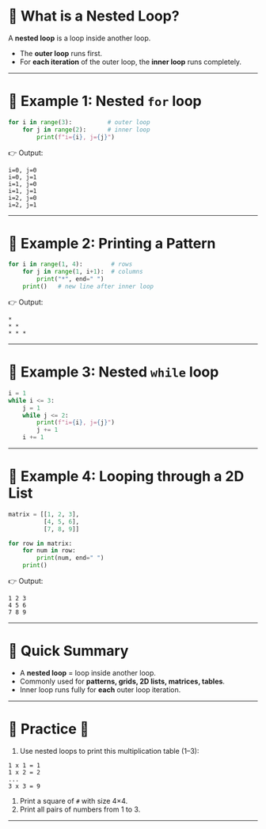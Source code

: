 # 🔹 What is a Nested Loop?

A **nested loop** is a loop inside another loop.

- The **outer loop** runs first.
- For **each iteration** of the outer loop, the **inner loop** runs completely.

---

# 🔹 Example 1: Nested `for` loop

```python
for i in range(3):          # outer loop
    for j in range(2):      # inner loop
        print(f"i={i}, j={j}")

```

👉 Output:

```
i=0, j=0
i=0, j=1
i=1, j=0
i=1, j=1
i=2, j=0
i=2, j=1

```

---

# 🔹 Example 2: Printing a Pattern

```python
for i in range(1, 4):        # rows
    for j in range(1, i+1):  # columns
        print("*", end=" ")
    print()   # new line after inner loop

```

👉 Output:

```
*
* *
* * *

```

---

# 🔹 Example 3: Nested `while` loop

```python
i = 1
while i <= 3:
    j = 1
    while j <= 2:
        print(f"i={i}, j={j}")
        j += 1
    i += 1

```

---

# 🔹 Example 4: Looping through a 2D List

```python
matrix = [[1, 2, 3],
          [4, 5, 6],
          [7, 8, 9]]

for row in matrix:
    for num in row:
        print(num, end=" ")
    print()

```

👉 Output:

```
1 2 3
4 5 6
7 8 9

```

---

# 🔹 Quick Summary

- A **nested loop** = loop inside another loop.
- Commonly used for **patterns, grids, 2D lists, matrices, tables**.
- Inner loop runs fully for **each** outer loop iteration.

---

# 🔹 Practice 📝

1. Use nested loops to print this multiplication table (1–3):

```
1 x 1 = 1
1 x 2 = 2
...
3 x 3 = 9

```

1. Print a square of `#` with size 4×4.
2. Print all pairs of numbers from 1 to 3.

---
